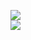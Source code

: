[![](https://img.shields.io/badge/Made%20With-Github%20Spray-lightgrey.svg?style=for-the-badge&logo=github)](https://github.com/Annihil/github-spray#31155)  
[![](https://i.imgur.com/2DrTn0Z.gif)](https://github.com/Annihil/github-spray)